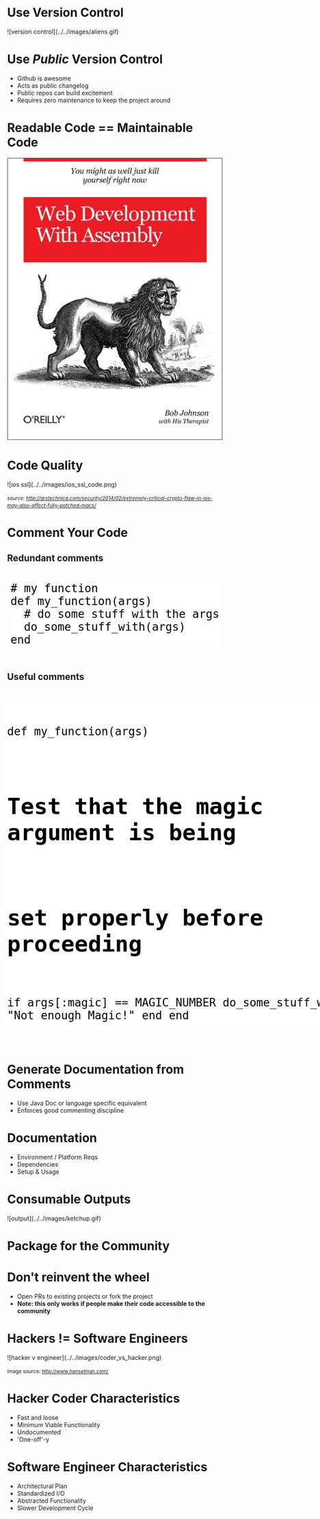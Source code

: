 <!SLIDE>

# Use Version Control

<span class='friendly'>
![version control](../../images/aliens.gif)
</span>


<!SLIDE>
# Use *Public* Version Control

* Github is awesome
* Acts as public changelog
* Public repos can build excitement
* Requires zero maintenance to keep the project around

<!SLIDE>

# Readable Code == Maintainable Code

![readable code](./web_dev_with_assembly.png)

<!SLIDE>

# Code Quality

<span class="friendly">
![ios ssl](../../images/ios_ssl_code.png)
</span>

<small> *source: http://arstechnica.com/security/2014/02/extremely-critical-crypto-flaw-in-ios-may-also-affect-fully-patched-macs/* </small>

<!SLIDE cmdline>

# Comment Your Code

## Redundant comments

<div style='text-align: center;width:100%;'>
<pre style='color: black; background-color: white; text-align: left; display: inline-block; font-size: 1.87em;'>
# my function
def my_function(args)
  # do some stuff with the args
  do_some_stuff_with(args)
end
</pre>
</div>

## Useful comments

<div style='text-align: center;width:100%;'>
<pre style='color: black; background-color: white; text-align: left; display: inline-block; font-size: 1.87em;'>

def my_function(args)
  # Test that the magic argument is being
  # set properly before proceeding
  if args[:magic] == MAGIC_NUMBER 
    do_some_stuff_with(args) 
  else
    raise "Not enough Magic!"
  end
end
</pre>
</div>

<!SLIDE bullets incremental>

# Generate Documentation from Comments

* Use Java Doc or language specific equivalent
* Enforces good commenting discipline

<!SLIDE bullets incremental>

# Documentation

* Environment / Platform Reqs
* Dependencies
* Setup & Usage

<!SLIDE>

# Consumable Outputs

<span class='friendly'>
![output](../../images/ketchup.gif)
</span>

<!SLIDE>

# Package for the Community

<!SLIDE>

# Don't reinvent the wheel

* Open PRs to existing projects or fork the project 
* **Note: this only works if people make their code accessible to the community**

<!SLIDE>

# Hackers != Software Engineers 

<span class="friendly">
![hacker v engineer](../../images/coder_vs_hacker.png)
</span>

<small>image source: http://www.hanselman.com/</small>

<!SLIDE bullets>

# Hacker Coder Characteristics

* Fast and loose
* Minimum Viable Functionality
* Undocumented
* 'One-off'-y

<!SLIDE bullets>

# Software Engineer Characteristics

* Architectural Plan
* Standardized I/O
* Abstracted Functionality
* Slower Development Cycle

